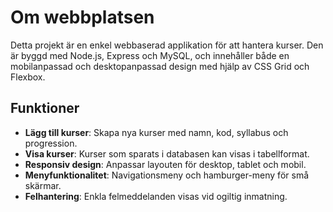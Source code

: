 # Om webbplatsen
Detta projekt är en enkel webbaserad applikation för att hantera kurser. Den är byggd med Node.js, Express och MySQL, och innehåller både en mobilanpassad och desktopanpassad design med hjälp av CSS Grid och Flexbox.

## Funktioner

- **Lägg till kurser**: Skapa nya kurser med namn, kod, syllabus och progression.
- **Visa kurser**: Kurser som sparats i databasen kan visas i tabellformat.
- **Responsiv design**: Anpassar layouten för desktop, tablet och mobil.
- **Menyfunktionalitet**: Navigationsmeny och hamburger-meny för små skärmar.
- **Felhantering**: Enkla felmeddelanden visas vid ogiltig inmatning.
